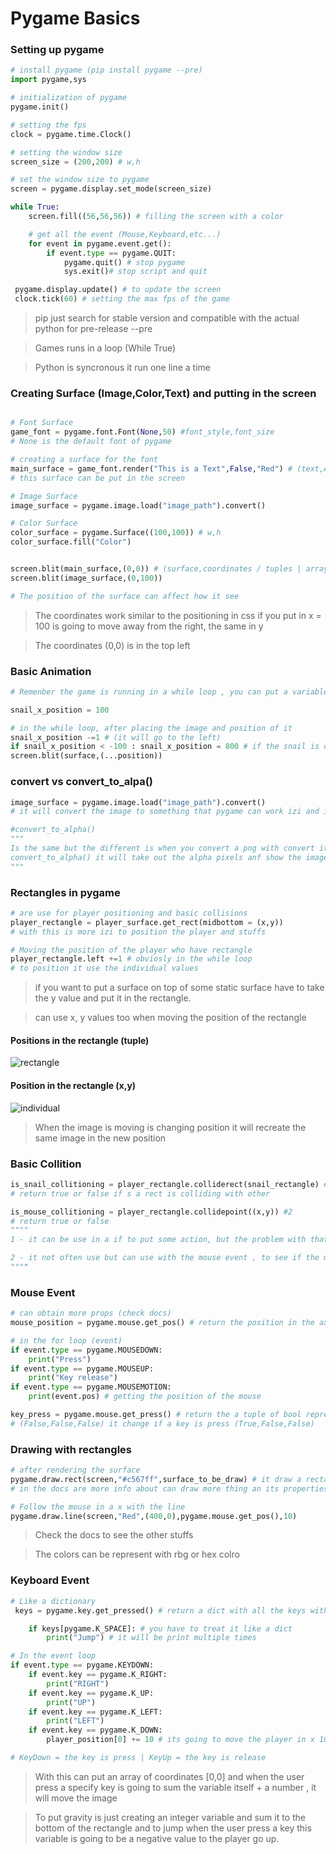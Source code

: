 # Pygame Basics

### Setting up pygame

```py
# install pygame (pip install pygame --pre)
import pygame,sys

# initialization of pygame
pygame.init()

# setting the fps
clock = pygame.time.Clock()

# setting the window size
screen_size = (200,200) # w,h

# set the window size to pygame
screen = pygame.display.set_mode(screen_size)

while True:
    screen.fill((56,56,56)) # filling the screen with a color

    # get all the event (Mouse,Keyboard,etc...)
    for event in pygame.event.get():
        if event.type == pygame.QUIT:
            pygame.quit() # stop pygame
            sys.exit()# stop script and quit

 pygame.display.update() # to update the screen
 clock.tick(60) # setting the max fps of the game
```

> pip just search for stable version and compatible with the actual python for pre-release --pre

> Games runs in a loop (While True)

> Python is syncronous it run one line a time

### Creating Surface (Image,Color,Text) and putting in the screen

```py

# Font Surface
game_font = pygame.font.Font(None,50) #font_style,font_size
# None is the default font of pygame

# creating a surface for the font
main_surface = game_font.render("This is a Text",False,"Red") # (text,AA,Color) AA = AntiAliasing
# this surface can be put in the screen

# Image Surface
image_surface = pygame.image.load("image_path").convert()

# Color Surface
color_surface = pygame.Surface((100,100)) # w,h
color_surface.fill("Color")


screen.blit(main_surface,(0,0)) # (surface,coordinates / tuples | array)
screen.blit(image_surface,(0,100))

# The position of the surface can affect how it see
```

> The coordinates work similar to the positioning in css if you put in x = 100 is going to move away from the right, the same in y

> The coordinates (0,0) is in the top left

### Basic Animation

```py
# Remenber the game is running in a while loop , you can put a variable with a position in the x axis

snail_x_position = 100

# in the while loop, after placing the image and position of it
snail_x_position -=1 # (it will go to the left)
if snail_x_position < -100 : snail_x_position = 800 # if the snail is out of the screen(-100) it will restart the position (800)
screen.blit(surface,(...position))
```

### convert vs convert_to_alpa()

```py
image_surface = pygame.image.load("image_path").convert()
# it will convert the image to something that pygame can work izi and improve perfomace

#convert_to_alpha()
"""
Is the same but the different is when you convert a png with convert it have the alpha pixels and if you
convert_to_alpha() it will take out the alpha pixels anf show the image without the white background
"""
```

### Rectangles in pygame

```py
# are use for player positioning and basic collisions
player_rectangle = player_surface.get_rect(midbottom = (x,y))
# with this is more izi to position the player and stuffs

# Moving the position of the player who have rectangle
player_rectangle.left +=1 # obviosly in the while loop
# to position it use the individual values
```

> if you want to put a surface on top of some static surface have to take the y value and put it in the rectangle.

> can use x, y values too when moving the position of the rectangle

#### Positions in the rectangle (tuple)

![rectangle](./images//rectangle.PNG)

#### Position in the rectangle (x,y)

![individual](./images/individual.PNG)

> When the image is moving is changing position it will recreate the same image in the new position

### Basic Collition

```py
is_snail_collitioning = player_rectangle.colliderect(snail_rectangle) #1
# return true or false if s a rect is colliding with other

is_mouse_collitioning = player_rectangle.collidepoint((x,y)) #2
# return true or false
""""
1 - it can be use in a if to put some action, but the problem with that it will trigger multiple times

2 - it not often use but can use with the mouse event , to see if the mouse it making collision with the player
""""
```

### Mouse Event

```py
# can obtain more props (check docs)
mouse_position = pygame.mouse.get_pos() # return the position in the axis of the mouse

# in the for loop (event)
if event.type == pygame.MOUSEDOWN:
    print("Press")
if event.type == pygame.MOUSEUP:
    print("Key release")
if event.type == pygame.MOUSEMOTION:
    print(event.pos) # getting the position of the mouse

key_press = pygame.mouse.get_press() # return the a tuple of bool represeting the left key,middle key and right key
# (False,False,False) it change if a key is press (True,False,False)
```

### Drawing with rectangles

```py
# after rendering the surface
pygame.draw.rect(screen,"#c567ff",surface_to_be_draw) # it draw a rectangle in a surface
# in the docs are more info about can draw more thing an its properties

# Follow the mouse in a x with the line
pygame.draw.line(screen,"Red",(400,0),pygame.mouse.get_pos(),10)
```

> Check the docs to see the other stuffs

> The colors can be represent with rbg or hex colro

### Keyboard Event

```py
# Like a dictionary
 keys = pygame.key.get_pressed() # return a dict with all the keys with 0 & 1 (True or False)

    if keys[pygame.K_SPACE]: # you have to treat it like a dict
        print("Jump") # it will be print multiple times

# In the event loop
if event.type == pygame.KEYDOWN:
    if event.key == pygame.K_RIGHT:
        print("RIGHT")
    if event.key == pygame.K_UP:
        print("UP")
    if event.key == pygame.K_LEFT:
        print("LEFT")
    if event.key == pygame.K_DOWN:
        player_position[0] += 10 # its going to move the player in x 10 px/sec

# KeyDown = the key is press | KeyUp = the key is release
```

> With this can put an array of coordinates [0,0] and when the user press a specify key is going to sum the variable itself + a number , it will move the image

> To put gravity is just creating an integer variable and sum it to the bottom of the rectangle and to jump when the user press a key this variable is going to be a negative value to the player go up.
